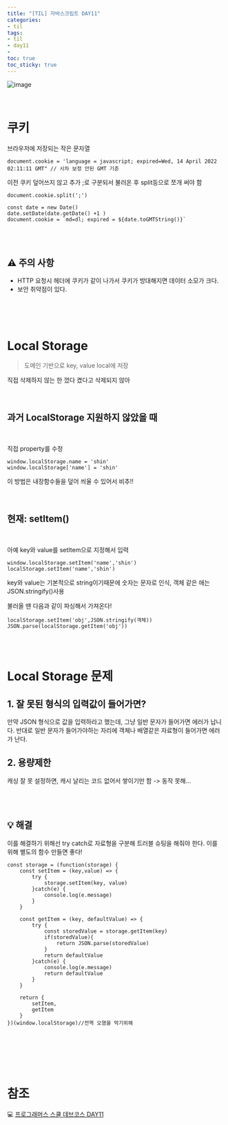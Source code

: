 ```yaml
---
title: "[TIL] 자바스크립트 DAY11"
categories:
- til
tags:
- til
- day11
- 
toc: true
toc_sticky: true
---
```


![image](https://user-images.githubusercontent.com/79133602/161557696-fe3b688d-f6d2-4073-a18f-8d57377acaa7.png)


<br/>

# 쿠키

브라우저에 저장되는 작은 문자열

```
document.cookie = 'language = javascript; expired=Wed, 14 April 2022 02:11:11 GMT" // 시차 보정 안된 GMT 기준
```

이전 쿠키 덮어쓰지 않고 추가 ;로 구분되서 불러온 후 split등으로 쪼개 써야 함

```
document.cookie.split(';')

const date = new Date()
date.setDate(date.getDate() +1 )
document.cookie = `md=dl; expired = ${date.toGMTString()}`

```

<br/>
<br/>

## ⚠ 주의 사항

- HTTP 요청시 헤더에 쿠키가 같이 나가서 쿠키가 방대해지면 데이터 소모가 크다.
- 보안 취약점이 있다.

<br/><br/><br/>

# Local Storage

> 도메인 기반으로 key, value local에 저장

직접 삭제하지 않는 한 껐다 켰다고 삭제되지 않아

<br/>


## 과거 LocalStorage 지원하지 않았을 때

<br/>

직접 property를 수정 

```
window.localStorage.name = 'shin' 
window.localStorage['name'] = 'shin'
```

이 방법은 내장함수들을 덮어 씌울 수 있어서 비추!!

<br/>

## 현재: setItem()

<br/>

아예 key와 value를 setItem으로 지정해서 입력

```
window.localStorage.setItem('name','shin')
localStorage.setItem('name','shin')
```
key와 value는 기본적으로 string이기때문에 숫자는 문자로 인식, 객체 같은 애는 JSON.stringify()사용 

불러올 땐 다음과 같이 파싱해서 가져온다!


```
localStorage.setItem('obj',JSON.stringify(객체))
JSON.parse(localStorage.getItem('obj'))
```

<br/><br/>

# Local Storage 문제

## 1. 잘 못된 형식의 입력값이 들어가면?

만약 JSON 형식으로 값을 입력하라고 했는데, 그냥 일반 문자가 들어가면 에러가 납니다. 반대로 일반 문자가 들어가야하는 자리에 객체나 배열같은 자료형이 들어가면 에러가 난다. 


## 2. 용량제한

캐싱 잘 못 설정하면, 캐시 날리는 코드 없어서 쌓이기만 함 -> 동작 못해...

<br/><br/>

## 💡 해결

이를 해결하기 위해선 try catch로 자료형을 구분해 트러블 슈팅을 해줘야 한다. 이를 위해 별도의 함수 만들면 좋다!

```
const storage = (function(storage) {
    const setItem = (key,value) => {
        try {
            storage.setItem(key, value)
        }catch(e) {
            console.log(e.message)
        }
    }

    const getItem = (key, defaultValue) => {
        try {
            const storedValue = storage.getItem(key)
            if(storedValue){
                return JSON.parse(storedValue)
            }
            return defaultValue
        }catch(e) {
            console.log(e.message)
            return defaultValue
        }
    }

    return {
        setItem,
        getItem
    }
})(window.localStorage)//전역 오염을 막기위해 
```


<br/><br/>

<br/><br/>




# 참조 


💻 [프로그래머스 스쿨 데브코스 DAY11](https://school.programmers.co.kr/tryouts/38311/challenges)
